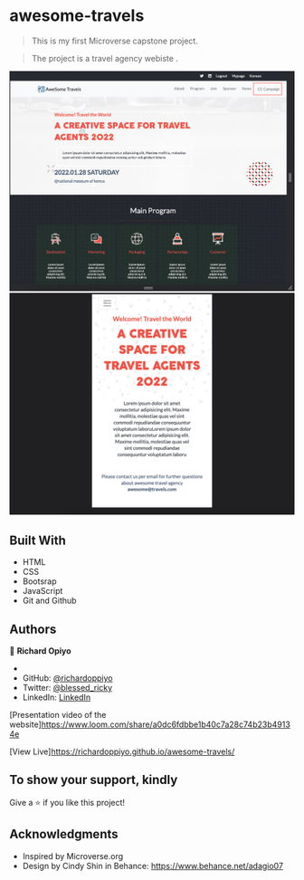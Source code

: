 # awesome-travels

> This is my first Microverse capstone project.

> The project is a travel agency webiste .

![screenshot](./images/hom-p.png)
![screenshot](./images/about-p.png)
<!-- ![screenshot](./images/c.png) -->


## Built With

- HTML
- CSS
- Bootsrap
- JavaScript
- Git and Github


## Authors

👤 **Richard Opiyo**

-
- GitHub: [@richardoppiyo](https://github.com/richardopiyo)
- Twitter: [@blessed_ricky](https://twitter.com/blessedricky)
- LinkedIn: [LinkedIn](https://linkedin.com/in/richardoppiyo)

[Presentation video of the website]https://www.loom.com/share/a0dc6fdbbe1b40c7a28c74b23b49134e


[View Live]https://richardoppiyo.github.io/awesome-travels/

## To show your support, kindly

Give a ⭐️ if you like this project!

## Acknowledgments

- Inspired by Microverse.org
- Design by Cindy Shin in Behance:  https://www.behance.net/adagio07

